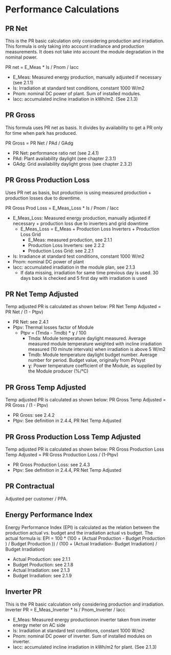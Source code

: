 [//]: # (MBo: Fra KPI Calculations.pdf)

# Performance Calculations

## PR Net

This is the PR basic calculation only considering production and irradiation.  
This formula is only taking into account irradiance and production measurements. It does not take into account the module degradation in the nominal power.  

PR net = E_Meas * Is / Pnom / Iacc

* E_Meas: Measured energy production, manually adjusted if necessary (see 2.1.1)
* Is: Irradiation at standard test conditions, constant 1000 W/m2
* Pnom: nominal DC power of plant. Sum of installed modules.
* Iacc: accumulated incline irradiation in kWh/m2. (See 2.1.3)

## PR Gross

This formula uses PR net as basis. It divides by availability to get a PR only for time when park has produced.  

PR Gross = PR Net / PAd / GAdg

* PR Net: performance ratio net (see 2.4.1)
* PAd: Plant availability daylight (see chapter 2.3.1)
* GAdg: Grid availability daylight gross (see chapter 2.3.2)

## PR Gross Production Loss

Uses PR net as basis, but production is using measured production + production losses due to downtime.

PR Gross Prod Loss = E_Meas_Loss * Is / Pnom / Iacc

* E_Meas_Loss: Measured energy production, manually adjusted if necessary + production loss due to inverters and grid downtime
  * E_Meas_Loss = E_Meas + Production Loss Inverters + Production Loss Grid
    * E_Meas: measured production, see 2.1.1  
    * Production Loss Inverters: see 2.2.2
    * Production Loss Grid: see 2.2.1
* Is: Irradiance at standard test conditions, constant 1000 W/m2
* Pnom: nominal DC power of plant
* Iacc: accumulated irradiation in the module plan, see 2.1.3
  * If data missing, irradiation for same time previous day is used. 30 days back is checked and 5 first day with irradiation is used

## PR Net Temp Adjusted

Temp adjusted PR is calculated as shown below:
PR Net Temp Adjusted = PR Net / (1 - Ptpv)  

* PR Net: see 2.4.1
* Ptpv: Thermal losses factor of Module
  * Ptpv = (Tmda - Tmdb) * ɣ / 100
    * Tmda: Module temperature daylight measured. Average measured module temperature weighted with incline irradiation measured (10 minute intervals) when irradiation is above 5 W/m2
    * Tmdb: Module temperature daylight budget number. Average number for period. Budget value, originally from PVsyst
    * ɣ:  Power temperature coefficient of the Module, as supplied by the Module producer (%/°C)

## PR Gross Temp Adjusted

Temp adjusted PR is calculated as shown below:
PR Gross Temp Adjusted = PR Gross / (1 - Ptpv)  

* PR Gross: see 2.4.2
* Ptpv: See definition in 2.4.4, PR Net Temp Adjusted

## PR Gross Production Loss Temp Adjusted

Temp adjusted PR is calculated as shown below:
PR Gross Production Loss Temp Adjusted = PR Gross Production Loss / (1-Ptpv)  

* PR Gross Production Loss: see 2.4.3
* Ptpv: See definition in 2.4.4, PR Net Temp Adjusted

## PR Contractual

Adjusted per customer / PPA.

## Energy Performance Index

Energy Performance Index (EPI) is calculated as the relation between the production actual vs. budget and the irradiation actual vs budget.
The actual formula is:
EPI = 100 * (100 + (Actual Production - Budget Production ) / Budget Production )) / (100 + (Actual Irradiation- Budget Irradiation) / Budget Irradiation)

* Actual Production: see 2.1.1
* Budget Production: see 2.1.8
* Actual Irradiation: see 2.1.3
* Budget Irradiation: see 2.1.9

## Inverter PR

This is the PR basic calculation only considering production and irradiation.
 Inverter PR = E_Meas_Inverter * Is / Pnom_Inverter / Iacc

* E_Meas: Measured energy productionon inverter taken from inveter energy meter on AC side
* Is: Irradiation at standard test conditions, constant 1000 W/m2
* Pnom: nominal DC power of inverter. Sum of installed modules on inverter.
* Iacc: accumulated incline irradiation in kWh/m2 for plant. (See 2.1.3)
